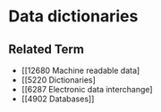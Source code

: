 # Data dictionaries  

## Related Term

- [[12680 Machine readable data]
- [[5220 Dictionaries]
- [[6287 Electronic data interchange]
- [[4902 Databases]]  

